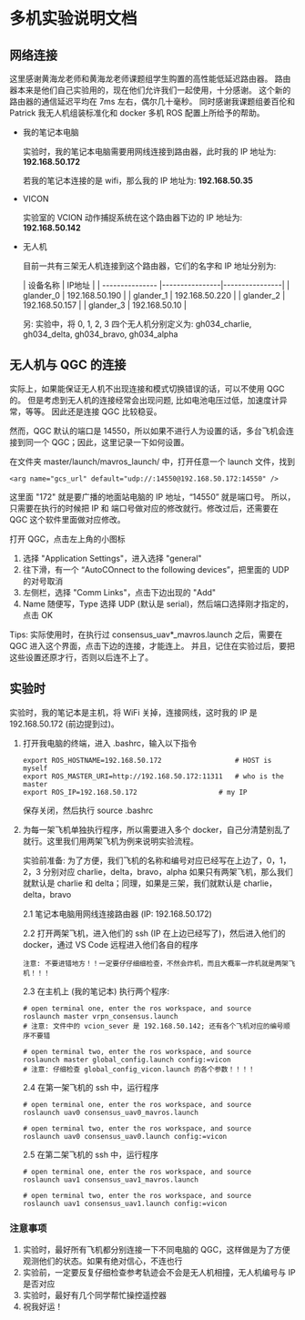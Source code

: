 # 多机实验说明文档

## 网络连接

这里感谢黄海龙老师和黄海龙老师课题组学生购置的高性能低延迟路由器。
路由器本来是他们自己实验用的，现在他们允许我们一起使用，十分感谢。
这个新的路由器的通信延迟平均在 7ms 左右，偶尔几十毫秒。
同时感谢我课题组姜百伦和 Patrick 我无人机组装标准化和 docker 多机 ROS 配置上所给予的帮助。

- 我的笔记本电脑

    实验时，我的笔记本电脑需要用网线连接到路由器，此时我的 IP 地址为: **192.168.50.172**

    若我的笔记本连接的是 wifi，那么我的 IP 地址为: **192.168.50.35**

- VICON

    实验室的 VCION 动作捕捉系统在这个路由器下边的 IP 地址为: **192.168.50.142**

- 无人机

    目前一共有三架无人机连接到这个路由器，它们的名字和 IP 地址分别为:

  | 设备名称           | IP地址            |
  | --------------- |----------------|----------------|
  | glander_0   | 192.168.50.190 |
  | glander_1   | 192.168.50.220 |
  | glander_2   | 192.168.50.157 |
  | glander_3   | 192.168.50.10 |

  另: 实验中，将 0, 1, 2, 3 四个无人机分别定义为: gh034_charlie, gh034_delta, gh034_bravo, gh034_alpha

## 无人机与 QGC 的连接

实际上，如果能保证无人机不出现连接和模式切换错误的话，可以不使用 QGC 的。
但是考虑到无人机的连接经常会出现问题, 比如电池电压过低，加速度计异常，等等。
因此还是连接 QGC 比较稳妥。

然而，QGC 默认的端口是 14550，所以如果不进行人为设置的话，多台飞机会连接到同一个 QGC；因此，这里记录一下如何设置。

在文件夹 master/launch/mavros_launch/ 中，打开任意一个 launch 文件，找到

`<arg name="gcs_url" default="udp://:14550@192.168.50.172:14550" />`

这里面 "172" 就是要广播的地面站电脑的 IP 地址，“14550” 就是端口号。
所以，只需要在执行的时候把 IP 和 端口号做对应的修改就行。修改过后，还需要在 QGC 这个软件里面做对应修改。

打开 QGC，点击左上角的小图标
1. 选择 "Application Settings"，进入选择 "general"
2. 往下滑，有一个 “AutoCOnnect to the following devices”，把里面的 UDP 的对号取消
3. 左侧栏，选择 "Comm Links"，点击下边出现的 "Add"
4. Name 随便写，Type 选择 UDP (默认是 serial)，然后端口选择刚才指定的，点击 OK
 
Tips: 实际使用时，在执行过 consensus_uav*_mavros.launch 之后，需要在 QGC 进入这个界面，点击下边的连接，才能连上。
并且，记住在实验过后，要把这些设置还原才行，否则以后连不上了。

## 实验时
实验时，我的笔记本是主机，将 WiFi 关掉，连接网线，这时我的 IP 是 192.168.50.172 (前边提到过)。

1. 打开我电脑的终端，进入 .bashrc，输入以下指令

    ```
    export ROS_HOSTNAME=192.168.50.172					# HOST is myself
    export ROS_MASTER_URI=http://192.168.50.172:11311	# who is the master
    export ROS_IP=192.168.50.172					# my IP
    ```
    保存关闭，然后执行 source .bashrc

2. 为每一架飞机单独执行程序，所以需要进入多个 docker，自己分清楚别乱了就行。这里我们用两架飞机为例来说明实验流程。

    实验前准备: 为了方便，我们飞机的名称和编号对应已经写在上边了，0，1，2，3 分别对应 charlie，delta，bravo，alpha
    如果只有两架飞机，那么我们就默认是 charlie 和 delta；同理，如果是三架，我们就默认是 charlie，delta，bravo

    2.1 笔记本电脑用网线连接路由器 (IP: 192.168.50.172)
    
    2.2 打开两架飞机，进入他们的 ssh (IP 在上边已经写了)，然后进入他们的 docker，通过 VS Code 远程进入他们各自的程序
    
    `注意: 不要进错地方！！一定要仔仔细细检查，不然会炸机，而且大概率一炸机就是两架飞机！！！`

    2.3 在主机上 (我的笔记本) 执行两个程序:
    
    ```
    # open terminal one, enter the ros workspace, and source
    roslaunch master vrpn_consensus.launch
    # 注意: 文件中的 vcion_sever 是 192.168.50.142; 还有各个飞机对应的编号顺序不要错
    ```
   
    ```
   # open terminal two, enter the ros workspace, and source
    roslaunch master global_config.launch config:=vicon
   # 注意: 仔细检查 global_config_vicon.launch 的各个参数！！！！
    ```

    2.4 在第一架飞机的 ssh 中，运行程序

    ```
    # open terminal one, enter the ros workspace, and source
    roslaunch uav0 consensus_uav0_mavros.launch
    ```
   
    ```
    # open terminal two, enter the ros workspace, and source
    roslaunch uav0 consensus_uav0.launch config:=vicon
    ```

    2.5 在第二架飞机的 ssh 中，运行程序

    ```
    # open terminal one, enter the ros workspace, and source
    roslaunch uav1 consensus_uav1_mavros.launch
    ```
   
    ```
    # open terminal two, enter the ros workspace, and source
    roslaunch uav1 consensus_uav1.launch config:=vicon
    ```

### 注意事项
1. 实验时，最好所有飞机都分别连接一下不同电脑的 QGC，这样做是为了方便观测他们的状态。如果有绝对信心，不连也行
2. 实验前，一定要反复仔细检查参考轨迹会不会是无人机相撞，无人机编号与 IP 是否对应
3. 实验时，最好有几个同学帮忙操控遥控器
4. 祝我好运！